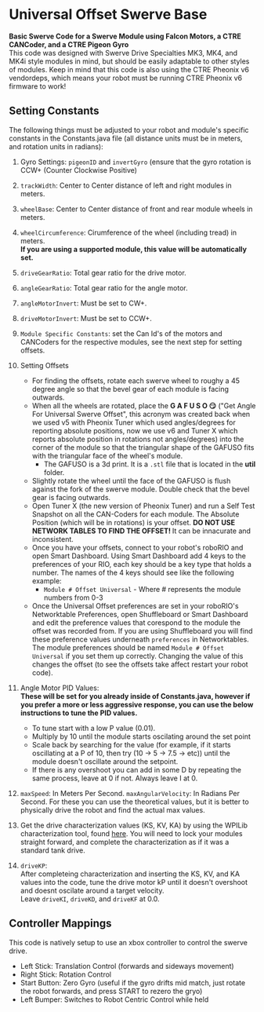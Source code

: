 # Universal Offset Swerve Base </br>

**Basic Swerve Code for a Swerve Module using Falcon Motors, a CTRE CANCoder, and a CTRE Pigeon Gyro** </br>
This code was designed with Swerve Drive Specialties MK3, MK4, and MK4i style modules in mind, but should be easily adaptable to other styles of modules. Keep in mind that this code is also using the CTRE Pheonix v6 vendordeps, which means your robot must be running CTRE Pheonix v6 firmware to work!</br>

**Setting Constants**
----
The following things must be adjusted to your robot and module's specific constants in the Constants.java file (all distance units must be in meters, and rotation units in radians):</br>

1. Gyro Settings: ```pigeonID``` and ```invertGyro``` (ensure that the gyro rotation is CCW+ (Counter Clockwise Positive)

2. ```trackWidth```: Center to Center distance of left and right modules in meters.

3. ```wheelBase```: Center to Center distance of front and rear module wheels in meters.

4. ```wheelCircumference```: Cirumference of the wheel (including tread) in meters. <br><b>If you are using a supported module, this value will be automatically set.</b>

5. ```driveGearRatio```: Total gear ratio for the drive motor. <br>

6. ```angleGearRatio```: Total gear ratio for the angle motor. <br>

7. ```angleMotorInvert```: Must be set to CW+. <br>

8. ```driveMotorInvert```: Must be set to CCW+.</br>

9. ```Module Specific Constants```: set the Can Id's of the motors and CANCoders for the respective modules, see the next step for setting offsets.

10. Setting Offsets
    * For finding the offsets, rotate each swerve wheel to roughy a 45 degree angle so that the bevel gear of each module is facing outwards.
    * When all the wheels are rotated, place the <b>G A F U S O 😏</b> ("Get Angle For Universal Swerve Offset", this acronym was created back when we used v5 with Pheonix Tuner which used angles/degrees for reporting absolute positions, now we use v6 and Tuner X which reports absolute position in rotations not angles/degrees) into the corner of the module so that the triangular shape of the GAFUSO fits with the triangular face of the wheel's module.
        * The GAFUSO is a 3d print. It is a ```.stl``` file that is located in the <b> util </b> folder.
    * Slightly rotate the wheel until the face of the GAFUSO is flush against the fork of the swerve module. Double check that the bevel gear is facing outwards.
    * Open Tuner X (the new version of Pheonix Tuner) and run a Self Test Snapshot on all the CAN-Coders for each module. The Absolute Position (which will be in rotations) is your offset. <b> DO NOT USE NETWORK TABLES TO FIND THE OFFSET! </b> It can be innacurate and inconsistent. 
    * Once you have your offsets, connect to your robot's roboRIO and open Smart Dashboard. Using Smart Dashboard add 4 keys to the preferences of your RIO, each key should be a key type that holds a number. The names of the 4 keys should see like the following example:
        * ```Module # Offset Universal``` - Where # represents the module numbers from 0-3
    * Once the Universal Offset preferences are set in your roboRIO's Networktable Preferences, open Shuffleboard or Smart Dashboard and edit the preference values that corespond to the module the offset was recorded from. If you are using Shuffleboard you will find these preference values underneath ```preferences``` in Networktables.
    <br>The module preferences should be named ```Module # Offset Universal``` if you set them up correctly. Changing the value of this changes the offset (to see the offsets take affect restart your robot code).

11. Angle Motor PID Values: <br><b>These will be set for you already inside of Constants.java, however if you prefer a more or less aggressive response, you can use the below instructions to tune the PID values.</b> 
    * To tune start with a low P value (0.01).
    * Multiply by 10 until the module starts oscilating around the set point
    * Scale back by searching for the value (for example, if it starts oscillating at a P of 10, then try (10 -> 5 -> 7.5 -> etc)) until the module doesn't oscillate around the setpoint.
    * If there is any overshoot you can add in some D by repeating the same process, leave at 0 if not. Always leave I at 0.

12. ```maxSpeed```: In Meters Per Second. ```maxAngularVelocity```: In Radians Per Second. For these you can use the theoretical values, but it is better to physically drive the robot and find the actual max values.

13. Get the drive characterization values (KS, KV, KA) by using the WPILib characterization tool, found [here](https://docs.wpilib.org/en/stable/docs/software/wpilib-tools/robot-characterization/introduction.html). You will need to lock your modules straight forward, and complete the characterization as if it was a standard tank drive.

14. ```driveKP```: 
<br>After completeing characterization and inserting the KS, KV, and KA values into the code, tune the drive motor kP until it doesn't overshoot and doesnt oscilate around a target velocity.
<br>Leave ```driveKI```, ```driveKD```, and ```driveKF``` at 0.0.




**Controller Mappings**
----
This code is natively setup to use an xbox controller to control the swerve drive. </br>
* Left Stick: Translation Control (forwards and sideways movement)
* Right Stick: Rotation Control </br>
* Start Button: Zero Gyro (useful if the gyro drifts mid match, just rotate the robot forwards, and press START to rezero the gryo)
* Left Bumper: Switches to Robot Centric Control while held
